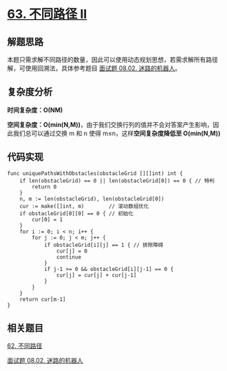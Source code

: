 # [63. 不同路径 II](https://leetcode-cn.com/problems/unique-paths-ii/)

## 解题思路

本题只需求解不同路径的数量，因此可以使用动态规划思想，若需求解所有路径解，可使用回溯法，具体参考题目 [面试题 08.02. 迷路的机器人](https://github.com/WTongStudio/LeetCode/blob/master/算法/动态规划/面试题%2008.02.%20迷路的机器人.md)。

## 复杂度分析

**时间复杂度：O(NM)**

**空间复杂度：O(min(N,M))**，由于我们交换行列的值并不会对答案产生影响，因此我们总可以通过交换 m 和 n 使得 m≤n，这样**空间复杂度降低至 O(min(N,M))**

## 代码实现

```golang
func uniquePathsWithObstacles(obstacleGrid [][]int) int {
	if len(obstacleGrid) == 0 || len(obstacleGrid[0]) == 0 { // 特判
		return 0
	}
	n, m := len(obstacleGrid), len(obstacleGrid[0])
	cur := make([]int, m)        // 滚动数组优化
	if obstacleGrid[0][0] == 0 { // 初始化
		cur[0] = 1
	}
	for i := 0; i < n; i++ {
		for j := 0; j < m; j++ {
			if obstacleGrid[i][j] == 1 { // 排除障碍
				cur[j] = 0
				continue
			}
			if j-1 >= 0 && obstacleGrid[i][j-1] == 0 {
				cur[j] = cur[j] + cur[j-1]
			}
		}
	}
	return cur[m-1]
}
```

## 相关题目

[62. 不同路径](https://github.com/WTongStudio/LeetCode/blob/master/算法/动态规划/62.%20不同路径.md)

[面试题 08.02. 迷路的机器人](https://github.com/WTongStudio/LeetCode/blob/master/算法/动态规划/面试题%2008.02.%20迷路的机器人.md)

